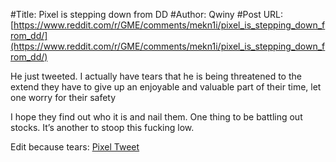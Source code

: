 #Title: Pixel is stepping down from DD
#Author: Qwiny
#Post URL: [https://www.reddit.com/r/GME/comments/mekn1i/pixel_is_stepping_down_from_dd/](https://www.reddit.com/r/GME/comments/mekn1i/pixel_is_stepping_down_from_dd/)


He just tweeted. I actually have tears that he is being threatened to the extend they have to give up an enjoyable and valuable part of their time, let one worry for their safety

I hope they find out who it is and nail them. One thing to be battling out stocks. It’s another to stoop this fucking low.


Edit because tears: [Pixel Tweet](https://twitter.com/heyitspixel1/status/1375888422825512967?s=21)